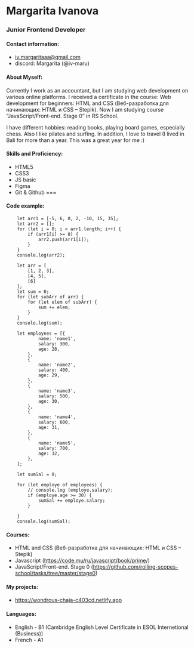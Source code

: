 # Margarita Ivanova
### Junior Frontend Developer
#### Contact information: 
* iv.margaritaaa@gmail.com 
* discord: Margarita (@iv-maru)
#### **About Myself**: 
Currently I work as an accountant, but I am studying web development on various online platforms. I received a certificate in the course: Web development for beginners: HTML and CSS (Веб-разработка для начинающих: HTML и CSS – Stepik). Now I am studying course “JavaScript/Front-end. Stage 0” in RS School. 

I have different hobbies: reading books, playing board games, especially chess. Also I like pilates and surfing. In addition, I love to travel (I lived in Bali for more than a year. This was a great year for me :)
#### **Skills and Proficiency**:
* HTML5
* CSS3
* JS basic
* Figma
* Git & Github
===
#### **Code example**:
```
    let arr1 = [-5, 6, 0, 2, -10, 15, 35];
	let arr2 = [];
	for (let i = 0; i < arr1.length; i++) {
		if (arr1[i] >= 0) {
			arr2.push(arr1[i]);
		}
	}
	console.log(arr2);
```
```
    let arr = [
		[1, 2, 3],
		[4, 5],
		[6]
	];
	let sum = 0;
	for (let subArr of arr) {
		for (let elem of subArr) {
			sum += elem;
		}
	}
	console.log(sum);
```
```
    let employees = [{
			name: 'name1',
			salary: 300,
			age: 28,
		},
		{
			name: 'name2',
			salary: 400,
			age: 29,
		},
		{
			name: 'name3',
			salary: 500,
			age: 30,
		},
		{
			name: 'name4',
			salary: 600,
			age: 31,
		},
		{
			name: 'name5',
			salary: 700,
			age: 32,
		},
	];

	let sumSal = 0;

	for (let employe of employees) {
		// console.log (employe.salary);
		if (employe.age >= 30) {
			sumSal += employe.salary;
		}

	}
	console.log(sumSal);
```

#### **Courses**:
* HTML and CSS (Веб-разработка для начинающих: HTML и CSS – Stepik)
* Javascript (https://code.mu/ru/javascript/book/prime/)
* JavaScript/Front-end. Stage 0 (https://github.com/rolling-scopes-school/tasks/tree/master/stage0)
#### **My projects**:
* https://wondrous-chaja-c403cd.netlify.app
#### **Languages**:
* English - B1 (Cambridge English Level Certificate in ESOL Internetional (Business))
* French - A1


